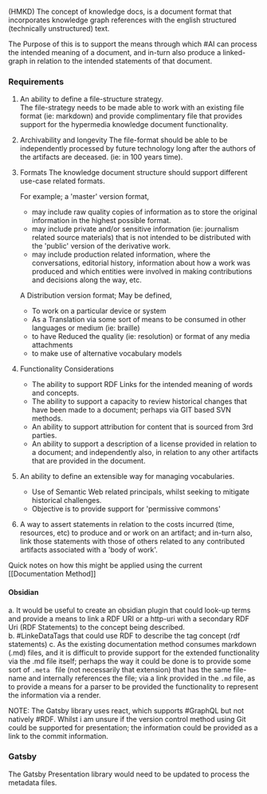 (HMKD)
The concept of knowledge docs, is a document format that incorporates knowledge graph references with the english structured (technically unstructured) text. 

The Purpose of this is to support the means through which #AI can process the intended meaning of a document, and in-turn also produce a linked-graph in relation to the intended statements of that document.  

### Requirements

1. An ability to define a file-structure strategy.  
	The file-strategy needs to be made able to work with an existing file format (ie: markdown) and provide complimentary file that provides support for the hypermedia knowledge document functionality. 
2. Archivability and longevity
	The file-format should be able to be independently processed by future technology long after the authors of the artifacts are deceased.  (ie: in 100 years time).  
3. Formats
	The knowledge document structure should support different use-case related formats.  
	
	For example; a 'master' version format, 
	- may include raw quality copies of information as to store the original information in the highest possible format.  
	- may include private and/or sensitive information (ie: journalism related source materials) that is not intended to be distributed with the 'public' version of the derivative work.
	- may include production related information, where the conversations, editorial history, information about how a work was produced and which entities were involved in making contributions and decisions along the way, etc.
	
	A Distribution version format; May be defined,
	- To work on a particular device or system
	- As a Translation via some sort of means to be consumed in other languages or medium (ie: braille)
	- to have Reduced the quality (ie: resolution) or format of any media attachments
	- to make use of alternative vocabulary models
	
4. Functionality Considerations
	- The ability to support RDF Links for the intended meaning of words and concepts.
	- The ability to support a capacity to review historical changes that have been made to a document; perhaps via GIT based SVN methods.
	- An ability to support attribution for content that is sourced from 3rd parties. 
	- An ability to support a description of a license provided in relation to a document; and independently also, in relation to any other artifacts that are provided in the document.
	  
5. An ability to define an extensible way for managing vocabularies.
	- Use of Semantic Web related principals, whilst seeking to mitigate historical challenges.
	- Objective is to provide support for 'permissive commons'
	
6. A way to assert statements in relation to the costs incurred (time, resources, etc) to produce and or work on an artifact; and in-turn also, link those statements with those of others related to any contributed artifacts associated with a 'body of work'.  

Quick notes on how this might be applied using the current [[Documentation Method]]

#### Obsidian
a. It would be useful to create an obsidian plugin that could look-up terms and provide a means to link a RDF URI or a http-uri with a secondary RDF Uri (RDF Statements) to the concept being described.  
b. #LinkeDataTags that could use RDF to describe the tag concept (rdf statements)
c. As the existing documentation method consumes markdown (.md) files, and it is difficult to provide support for the extended functionality via the .md file itself; perhaps the way it could be done is to provide some sort of ```.meta ``` file (not necessarily that extension) that has the same file-name and internally references the file; via a link provided in the ```.md``` file, as to provide a means for a parser to be provided the functionality to represent the information via a render. 

NOTE: The  Gatsby library uses react, which supports #GraphQL but not natively #RDF.  Whilst i am unsure if the version control method using Git could be supported for presentation; the information could be provided as a link to the commit information.   

### Gatsby 
The Gatsby Presentation library would need to be updated to process the metadata files. 


